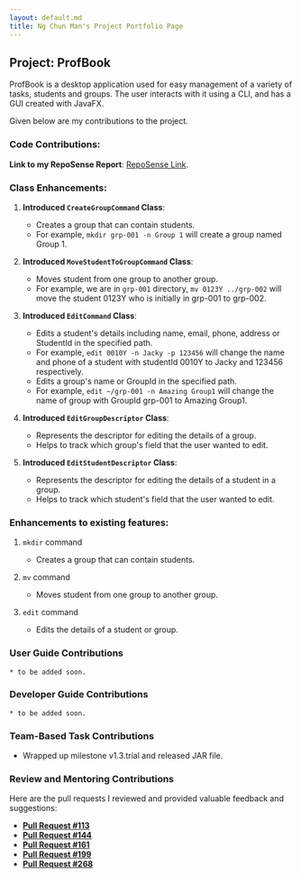 ```yaml
---
layout: default.md
title: Ng Chun Man's Project Portfolio Page
---
```


## Project: ProfBook

ProfBook is a desktop application used for easy management of a variety of tasks, students and groups. 
The user interacts with it using a CLI, and has a GUI created with JavaFX.

Given below are my contributions to the project.

### Code Contributions:

**Link to my RepoSense Report**: [RepoSense Link](https://nus-cs2103-ay2324s1.github.io/tp-dashboard/?search=NgChunMan&breakdown=false&sort=groupTitle%20dsc&sortWithin=title&since=2023-09-22&timeframe=commit&mergegroup=&groupSelect=groupByRepos).

### Class Enhancements:

1. **Introduced `CreateGroupCommand` Class**:
   - Creates a group that can contain students.
   - For example, `mkdir grp-001 -n Group 1` will create a group named Group 1.


2. **Introduced `MoveStudentToGroupCommand` Class**:
   - Moves student from one group to another group.
   - For example, we are in `grp-001` directory, `mv 0123Y ../grp-002` will move the student 0123Y who is initially in grp-001 to grp-002.


3. **Introduced `EditCommand` Class**:
   - Edits a student's details including name, email, phone, address or StudentId in the specified path.
   - For example, `edit 0010Y -n Jacky -p 123456` will change the name and phone of a student with studentId 0010Y to Jacky and 123456 respectively.
   - Edits a group's name or GroupId in the specified path.
   - For example, `edit ~/grp-001 -n Amazing Group1` will change the name of group with GroupId grp-001 to Amazing Group1.


4. **Introduced `EditGroupDescriptor` Class**:
   - Represents the descriptor for editing the details of a group.
   - Helps to track which group's field that the user wanted to edit.


5. **Introduced `EditStudentDescriptor` Class**:
   - Represents the descriptor for editing the details of a student in a group.
   - Helps to track which student's field that the user wanted to edit.


### Enhancements to existing features:
1. `mkdir` command
   * Creates a group that can contain students.


2. `mv` command
   * Moves student from one group to another group.


2. `edit` command
   * Edits the details of a student or group.

### User Guide Contributions
    * to be added soon.

### Developer Guide Contributions
    * to be added soon.

### Team-Based Task Contributions

- Wrapped up milestone v1.3.trial and released JAR file.

### Review and Mentoring Contributions

Here are the pull requests I reviewed and provided valuable feedback and suggestions:
- **[Pull Request #113](https://github.com/AY2324S1-CS2103T-W15-2/tp/pull/113)**
- **[Pull Request #144](https://github.com/AY2324S1-CS2103T-W15-2/tp/pull/144)**
- **[Pull Request #161](https://github.com/AY2324S1-CS2103T-W15-2/tp/pull/161)**
- **[Pull Request #199](https://github.com/AY2324S1-CS2103T-W15-2/tp/pull/199)**
- **[Pull Request #268](https://github.com/AY2324S1-CS2103T-W15-2/tp/pull/268)**


